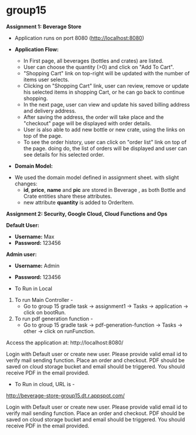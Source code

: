 # group15

**Assignment 1: Beverage Store**

- Application runs on port 8080 ([http://localhost:8080](http://localhost:8080))

- **Application Flow:**

  - In First page, all beverages (bottles and crates) are listed.
  - User can choose the quantity (>0) and click on "Add To Cart".
  - "Shopping Cart" link on top-right will be updated with the number of items user selects.
  - Clicking on "Shopping Cart" link, user can review, remove or update his selected items in shopping Cart, or he can go back to continue shopping.
  - In the next page, user can view and update his saved billing address and delivery address.
  - After saving the address, the order will take place and the "checkout" page will be displayed with order details.
  - User is also able to add new bottle or new crate, using the links on top of the page.
  - To see the order history, user can click on "order list" link on top of the page. doing do, the list of orders will be displayed and user can see details for his selected order.

- **Domain Model:**

* We used the domain model defined in assignment sheet. with slight changes:
  - **id**, **price**, **name** and **pic** are stored in Beverage , as both Bottle and Crate entities share these attributes.
  - new attribute **quantity** is added to OrderItem.

**Assignment 2: Security, Google Cloud, Cloud Functions and Ops**

**Default User:**

- **Username:** Max
- **Password:** 123456

**Admin user:**

- **Username:** Admin
- **Password:** 123456

- To Run in Local

1. To run Main Controller -
   - Go to group 15 gradle task -> assignment1 -> Tasks -> application -> click on bootRun.
2. To run pdf generation function -
   - Go to group 15 gradle task -> pdf-generation-function -> Tasks -> other -> click on runFunction.

Access the application at: http://localhost:8080/

Login with Default user or create new user. Please provide valid email id to verify mail sending function.
Place an order and checkout. PDF should be saved on cloud storage bucket and email should be triggered. You should receive PDF in the email provided.

- To Run in cloud, URL is -

http://beverage-store-group15.dt.r.appspot.com/

Login with Default user or create new user. Please provide valid email id to verify mail sending function.
Place an order and checkout. PDF should be saved on cloud storage bucket and email should be triggered. You should receive PDF in the email provided.
